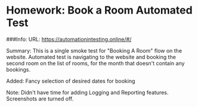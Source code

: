 # Homework:  Book a Room Automated Test

###Info: 
URL:  https://automationintesting.online/#/ 

Summary:   This is a single smoke test for "Booking A Room" flow on the website. Automated test is navigating to the website and booking the second room on the list of rooms, for the month that doesn't contain any bookings.

Added:  Fancy selection of desired dates for booking

Note: Didn't have time for adding Logging and Reporting features. Screenshots are turned off.